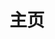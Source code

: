 ---
home: true
head:
  - - meta
    - http-equiv: Content-Security-Policy
      content: upgrade-insecure-requests
layout: Blog
icon: home
title: 主页
bgImage: arknights_bk.jpg
bgImageStyle: {
  "height": "400px"
}
heroImage: header.png
heroText: 五十岚的博客
heroFullScreen: false
heroImageStyle: {
  "margin-top": "0px",
  "margin-bottom": "76px",
}
tagline: 吃的多、睡得香、寄迪快、摆滴溜~
projects:
  - icon: project
    name: UFS
    desc: 分布式私有云存储
    link: https://www.deadly-exception.icu:31443

  - icon: link
    name: PVE链接
    desc: 自个儿滴虚拟化平台
    link: https://www.deadly-exception.icu:8006/

  - icon: book
    name: 好多书
    desc: 好康的书诶~
    link: book/

  - icon: friend
    name: 小兴趣
    desc: 一些小兴趣呀
    link: paint/

  - icon: article
    name: 老版本
    desc: dumi搭的文档，真弟拉胯
    link: http://www.deadly-exception.icu:8888/

  - icon: discover
    name: 播放器
    desc: 第三方开源播放器
    link: https://netease-music.fe-mm.com/#/music/playlist

  - icon: /arknights_logo.png
    name: 五十岚
    desc: 关于五十岚
    link: intro

footer: MIT Licensed | Copyright © 2021-present Igarashi
---